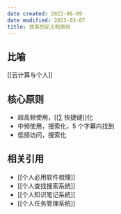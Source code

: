 ```yaml
---
date created: 2022-06-09
date modified: 2023-03-07
title: 效率的定义和原则
---
```


## 比喻

[[云计算与个人]]

## 核心原则

- 超高频使用，[[∑ 快捷键]]化
- 中频使用，搜索化，5 个字幕内找到
- 低频访问，搜索化

## 相关引用

- [[个人必用软件梳理]]
- [[个人查找搜索系统]]
- [[个人知识笔记系统]]
- [[个人任务管理系统]]
